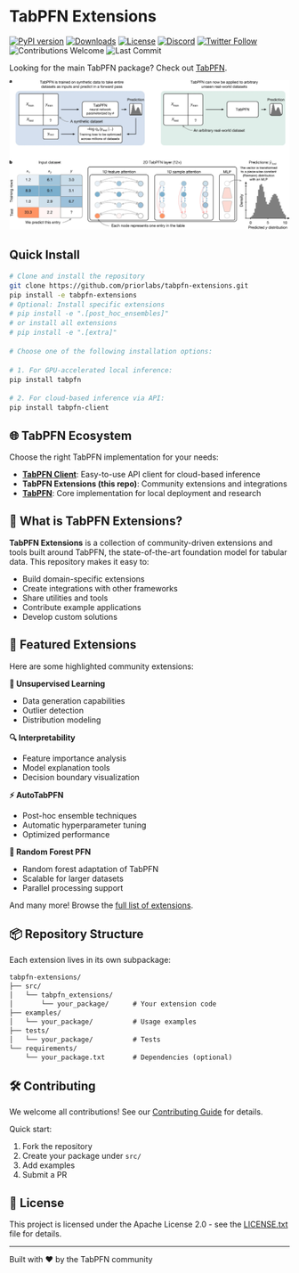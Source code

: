 # TabPFN Extensions

[![PyPI version](https://badge.fury.io/py/tabpfn.svg)](https://badge.fury.io/py/tabpfn)
[![Downloads](https://pepy.tech/badge/tabpfn)](https://pepy.tech/project/tabpfn)
[![License](https://img.shields.io/badge/License-Apache_2.0-blue.svg)](https://opensource.org/licenses/Apache-2.0)
[![Discord](https://img.shields.io/discord/1285598202732482621?color=7289da&label=Discord&logo=discord&logoColor=ffffff)](https://discord.com/channels/1285598202732482621/)
[![Twitter Follow](https://img.shields.io/twitter/follow/Prior_Labs?style=social)](https://twitter.com/Prior_Labs)
![Contributions Welcome](https://img.shields.io/badge/contributions-welcome-brightgreen)
![Last Commit](https://img.shields.io/github/last-commit/automl/tabpfn-client)

Looking for the main TabPFN package? Check out [TabPFN](https://github.com/priorlabs/tabpfn).

<img src="tabpfn_summary.webp" width="650" alt="TabPFN Summary">

## Quick Install

```bash
# Clone and install the repository
git clone https://github.com/priorlabs/tabpfn-extensions.git
pip install -e tabpfn-extensions
# Optional: Install specific extensions
# pip install -e ".[post_hoc_ensembles]"
# or install all extensions
# pip install -e ".[extra]"

# Choose one of the following installation options:

# 1. For GPU-accelerated local inference:
pip install tabpfn

# 2. For cloud-based inference via API:
pip install tabpfn-client
```

## 🌐 TabPFN Ecosystem

Choose the right TabPFN implementation for your needs:

- **[TabPFN Client](https://github.com/automl/tabpfn-client)**: Easy-to-use API client for cloud-based inference
- **TabPFN Extensions (this repo)**: Community extensions and integrations
- **[TabPFN](https://github.com/priorlabs/tabpfn)**: Core implementation for local deployment and research

## 🤔 What is TabPFN Extensions?

**TabPFN Extensions** is a collection of community-driven extensions and tools built around TabPFN, the state-of-the-art
foundation model for tabular data. This repository makes it easy to:

- Build domain-specific extensions
- Create integrations with other frameworks
- Share utilities and tools
- Contribute example applications
- Develop custom solutions

## 🚀 Featured Extensions

Here are some highlighted community extensions:

**🔮 Unsupervised Learning**

- Data generation capabilities
- Outlier detection
- Distribution modeling

**🔍 Interpretability**

- Feature importance analysis
- Model explanation tools
- Decision boundary visualization

**⚡ AutoTabPFN**

- Post-hoc ensemble techniques
- Automatic hyperparameter tuning
- Optimized performance

**🌲 Random Forest PFN**

- Random forest adaptation of TabPFN
- Scalable for larger datasets
- Parallel processing support

And many more! Browse the [full list of extensions](https://github.com/priorlabs/tabpfn-extensions/tree/main/src/tabpfn_extensions).

## 📦 Repository Structure

Each extension lives in its own subpackage:

```
tabpfn-extensions/
├── src/
│   └── tabpfn_extensions/  
│       └── your_package/      # Your extension code
├── examples/
│   └── your_package/          # Usage examples
├── tests/
│   └── your_package/          # Tests
└── requirements/
    └── your_package.txt       # Dependencies (optional)
```

## 🛠️ Contributing

We welcome all contributions! See our [Contributing Guide](CONTRIBUTING.md) for details.

Quick start:

1. Fork the repository
2. Create your package under `src/`
3. Add examples
4. Submit a PR

## 🤝 License

This project is licensed under the Apache License 2.0 - see the [LICENSE.txt](LICENSE.txt) file for details.

---

Built with ❤️ by the TabPFN community
